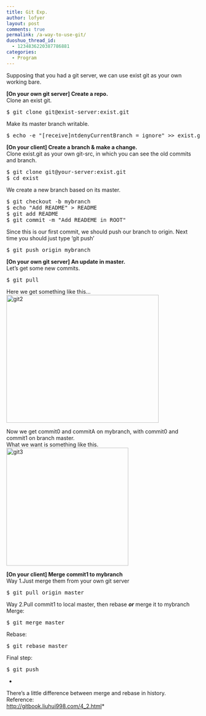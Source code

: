 ```yaml
---
title: Git Exp.
author: lofyer
layout: post
comments: true
permalink: /a-way-to-use-git/
duoshuo_thread_id:
  - 1234836220387786881
categories:
  - Program
---
```

Supposing that you had a git server, we can use exist git as your own working bare.  
  
**[On your own git server] Create a repo.**  
Clone an exist git.

<pre>$ git clone git@exist-server:exist.git
</pre>

Make its master branch writable.

<pre>$ echo -e "[receive]ntdenyCurrentBranch = ignore" >> exist.git/.git/config
</pre>

**[On your client] Create a branch & make a change.**  
Clone exist.git as your own git-src, in which you can see the old commits and branch.

<pre>$ git clone git@your-server:exist.git
$ cd exist
</pre>

We create a new branch based on its master.

<pre>$ git checkout -b mybranch
$ echo "Add README" > README
$ git add README
$ git commit -m "Add READEME in ROOT"
</pre>

Since this is our first commit, we should push our branch to origin. Next time you should just type &#8216;git push&#8217;

<pre>$ git push origin mybranch
</pre>

**[On your own git server] An update in master.**  
Let&#8217;s get some new commits.

<pre>$ git pull
</pre>

Here we get something like this&#8230;  
[<img src="http://69.164.197.168/wp-content/uploads/2013/04/git21.png" alt="git2" width="397" height="333" class="alignnone size-full wp-image-2000" />][1]  
  
Now we get commit0 and commitA on mybranch, with commit0 and commit1 on branch master.  
What we want is something like this.  
[<img src="http://69.164.197.168/wp-content/uploads/2013/04/git3.png" alt="git3" width="318" height="307" class="alignnone size-full wp-image-2010" />][2]  
  
**[On your client] Merge commit1 to mybranch**  
Way 1.Just merge them from your own git server

<pre>$ git pull origin master</pre>

Way 2.Pull commit1 to local master, then rebase ***or*** merge it to mybranch  
Merge:

<pre>$ git merge master</pre>

Rebase:

<pre>$ git rebase master</pre>

Final step:

<pre>$ git push</pre>

*  
There&#8217;s a little difference between merge and rebase in history.  
Reference:  
<a href="http://gitbook.liuhui998.com/4_2.html" title="GitBook - Rebase" target="_blank">http://gitbook.liuhui998.com/4_2.html</a>*

 [1]: http://69.164.197.168/wp-content/uploads/2013/04/git21.png
 [2]: http://69.164.197.168/wp-content/uploads/2013/04/git3.png